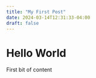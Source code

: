 ```yaml
---
title: "My First Post"
date: 2024-03-14T12:31:33-04:00
draft: false
---
```


# Hello World

First bit of content